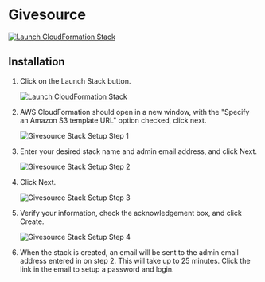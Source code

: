 # Givesource

[![Launch CloudFormation Stack](https://s3.amazonaws.com/cloudformation-examples/cloudformation-launch-stack.png)](https://console.aws.amazon.com/cloudformation/home?region=us-west-2#/stacks/new?stackName=Givesource&templateURL=https://s3-us-west-2.amazonaws.com/givesource-cj/cf-templates/0.0.1/givesource.yml)

## Installation

1. Click on the Launch Stack button.

	[![Launch CloudFormation Stack](https://s3.amazonaws.com/cloudformation-examples/cloudformation-launch-stack.png)](https://console.aws.amazon.com/cloudformation/home?region=us-west-2#/stacks/new?stackName=Givesource&templateURL=https://s3-us-west-2.amazonaws.com/givesource-cj/cf-templates/0.0.1/givesource.yml)

2. AWS CloudFormation should open in a new window, with the "Specify an Amazon S3 template URL" option checked, click next.

	![Givesource Stack Setup Step 1](wiki/images/givesource-stack-step-1.png)
	
3. Enter your desired stack name and admin email address, and click Next.

	![Givesource Stack Setup Step 2](wiki/images/givesource-stack-step-2.png)
	
4. Click Next.

	![Givesource Stack Setup Step 3](wiki/images/givesource-stack-step-3.png)
	
5. Verify your information, check the acknowledgement box, and click Create.

	![Givesource Stack Setup Step 4](wiki/images/givesource-stack-step-4.png)
	
6. When the stack is created, an email will be sent to the admin email address entered in on step 2. This will take up to 25 minutes. Click the link in the email to setup a password and login.